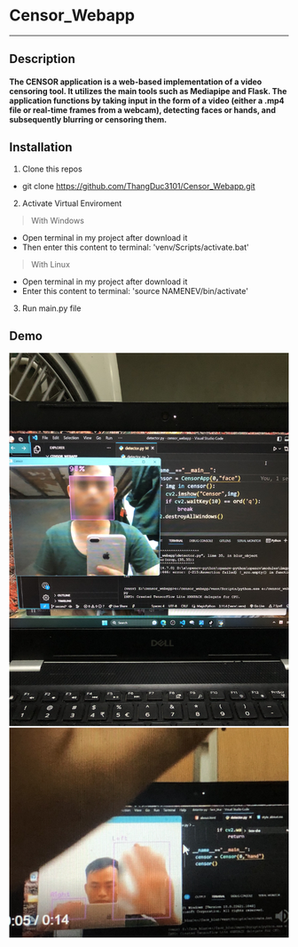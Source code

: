 # Censor_Webapp
---
## Description
#### The CENSOR application is a web-based implementation of a video censoring tool. It utilizes the main tools such as Mediapipe and Flask. The application functions by taking input in the form of a video (either a .mp4 file or real-time frames from a webcam), detecting faces or hands, and subsequently blurring or censoring them.
## Installation
1. Clone this repos
- git clone https://github.com/ThangDuc3101/Censor_Webapp.git
2. Activate Virtual Enviroment
> With Windows
- Open terminal in my project after download it
- Then enter this content to terminal: 'venv/Scripts/activate.bat'
> With Linux
  - Open terminal in my project after download it
  - Enter this content to terminal: 'source NAMENEV/bin/activate'
3. Run main.py file
## Demo
![Face Blur](/static/images/face.jpg)
![Hands_Blur](/static/images/hands.jpg)
